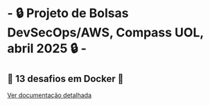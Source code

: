 # - 🔒 Projeto de Bolsas DevSecOps/AWS, Compass UOL, abril 2025 🔒 -

## 🐳 13 desafios em Docker 🐳
[Ver documentação detalhada](./Desafio1/README.md)
